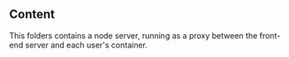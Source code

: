 ## Content

This folders contains a node server, running as a proxy between the front-end server and each user's container.
